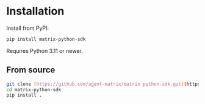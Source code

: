 # Installation

Install from PyPI:

```bash
pip install matrix-python-sdk
```
Requires Python 3.11 or newer.

## From source
```bash
git clone [https://github.com/agent-matrix/matrix-python-sdk.git](https://github.com/agent-matrix/matrix-python-sdk.git)
cd matrix-python-sdk
pip install .
```
